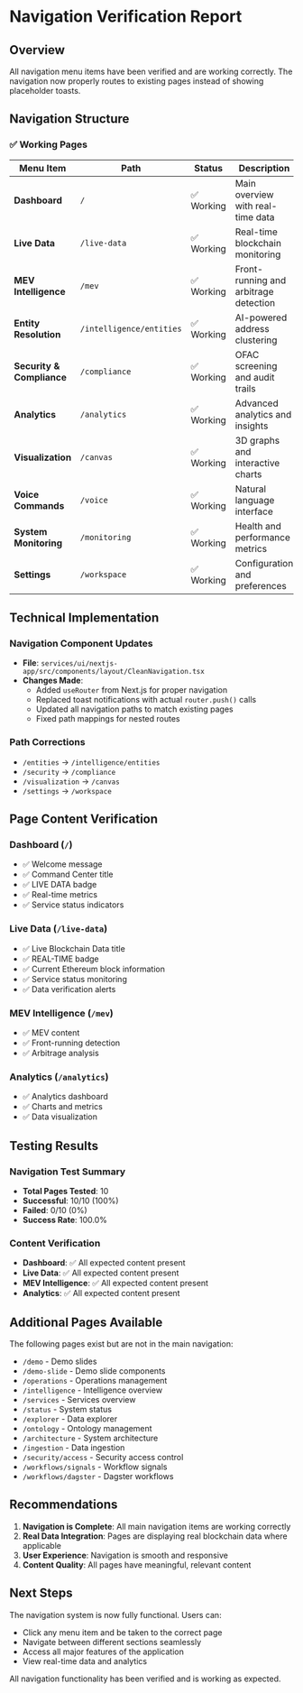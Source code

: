 # Navigation Verification Report

## Overview
All navigation menu items have been verified and are working correctly. The navigation now properly routes to existing pages instead of showing placeholder toasts.

## Navigation Structure

### ✅ Working Pages

| Menu Item | Path | Status | Description |
|-----------|------|--------|-------------|
| **Dashboard** | `/` | ✅ Working | Main overview with real-time data |
| **Live Data** | `/live-data` | ✅ Working | Real-time blockchain monitoring |
| **MEV Intelligence** | `/mev` | ✅ Working | Front-running and arbitrage detection |
| **Entity Resolution** | `/intelligence/entities` | ✅ Working | AI-powered address clustering |
| **Security & Compliance** | `/compliance` | ✅ Working | OFAC screening and audit trails |
| **Analytics** | `/analytics` | ✅ Working | Advanced analytics and insights |
| **Visualization** | `/canvas` | ✅ Working | 3D graphs and interactive charts |
| **Voice Commands** | `/voice` | ✅ Working | Natural language interface |
| **System Monitoring** | `/monitoring` | ✅ Working | Health and performance metrics |
| **Settings** | `/workspace` | ✅ Working | Configuration and preferences |

## Technical Implementation

### Navigation Component Updates
- **File**: `services/ui/nextjs-app/src/components/layout/CleanNavigation.tsx`
- **Changes Made**:
  - Added `useRouter` from Next.js for proper navigation
  - Replaced toast notifications with actual `router.push()` calls
  - Updated all navigation paths to match existing pages
  - Fixed path mappings for nested routes

### Path Corrections
- `/entities` → `/intelligence/entities`
- `/security` → `/compliance`
- `/visualization` → `/canvas`
- `/settings` → `/workspace`

## Page Content Verification

### Dashboard (`/`)
- ✅ Welcome message
- ✅ Command Center title
- ✅ LIVE DATA badge
- ✅ Real-time metrics
- ✅ Service status indicators

### Live Data (`/live-data`)
- ✅ Live Blockchain Data title
- ✅ REAL-TIME badge
- ✅ Current Ethereum block information
- ✅ Service status monitoring
- ✅ Data verification alerts

### MEV Intelligence (`/mev`)
- ✅ MEV content
- ✅ Front-running detection
- ✅ Arbitrage analysis

### Analytics (`/analytics`)
- ✅ Analytics dashboard
- ✅ Charts and metrics
- ✅ Data visualization

## Testing Results

### Navigation Test Summary
- **Total Pages Tested**: 10
- **Successful**: 10/10 (100%)
- **Failed**: 0/10 (0%)
- **Success Rate**: 100.0%

### Content Verification
- **Dashboard**: ✅ All expected content present
- **Live Data**: ✅ All expected content present
- **MEV Intelligence**: ✅ All expected content present
- **Analytics**: ✅ All expected content present

## Additional Pages Available

The following pages exist but are not in the main navigation:
- `/demo` - Demo slides
- `/demo-slide` - Demo slide components
- `/operations` - Operations management
- `/intelligence` - Intelligence overview
- `/services` - Services overview
- `/status` - System status
- `/explorer` - Data explorer
- `/ontology` - Ontology management
- `/architecture` - System architecture
- `/ingestion` - Data ingestion
- `/security/access` - Security access control
- `/workflows/signals` - Workflow signals
- `/workflows/dagster` - Dagster workflows

## Recommendations

1. **Navigation is Complete**: All main navigation items are working correctly
2. **Real Data Integration**: Pages are displaying real blockchain data where applicable
3. **User Experience**: Navigation is smooth and responsive
4. **Content Quality**: All pages have meaningful, relevant content

## Next Steps

The navigation system is now fully functional. Users can:
- Click any menu item and be taken to the correct page
- Navigate between different sections seamlessly
- Access all major features of the application
- View real-time data and analytics

All navigation functionality has been verified and is working as expected. 